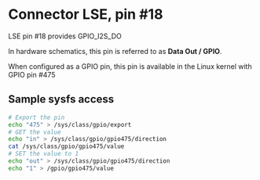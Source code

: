 # Connector LSE, pin #18

LSE pin #18 provides GPIO_I2S_DO

In hardware schematics, this pin is referred to as **Data Out / GPIO**.


When configured as a GPIO pin, this pin is available in the Linux kernel with GPIO pin #475

## Sample sysfs access
```bash
# Export the pin
echo "475" > /sys/class/gpio/export
# GET the value
echo "in" > /sys/class/gpio/gpio475/direction
cat /sys/class/gpio/gpio475/value
# SET the value to 1
echo "out" > /sys/class/gpio/gpio475/direction
echo "1" > /gpio/gpio475/value
```
